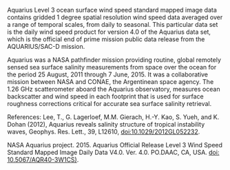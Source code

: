 Aquarius Level 3 ocean surface wind speed standard mapped image data contains gridded 1 degree spatial resolution wind speed data averaged over a range of temporal scales, from daily to seasonal. This particular data set is the daily wind speed product for version 4.0 of the Aquarius data set, which is the official end of prime mission public data release from the AQUARIUS/SAC-D mission.  

Aquarius was a NASA pathfinder mission providing routine, global remotely sensed sea surface salinity measurements from space over the ocean for the period 25 August, 2011 through 7 June, 2015. It was a collaborative mission between NASA and CONAE, the Argentinean space agency. The 1.26 GHz scatterometer aboard the Aquarius observatory, measures ocean backscatter and wind speed in each footprint that is used for surface roughness corrections critical for accurate sea surface salinity retrieval.

References:
Lee, T., G. Lagerloef, M.M. Gierach, H.-Y. Kao, S. Yueh, and K. Dohan (2012), Aquarius reveals salinity structure of tropical instability waves, Geophys. Res. Lett., 39, L12610, [doi:10.1029/2012GL052232](https://doi.org/10.1029/2012GL052232).

NASA Aquarius project. 2015. Aquarius Official Release Level 3 Wind Speed Standard Mapped Image Daily Data V4.0. Ver. 4.0. PO.DAAC,	CA,	USA. [doi: 10.5067/AQR40-3W1CS)](https://doi.org/10.5067/AQR40-3W1CS).

